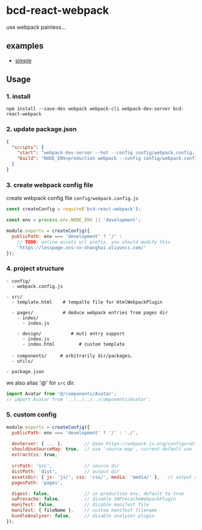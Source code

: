 # bcd-react-webpack

use webpack painless...


## examples

- [simple](../../examples/webpack)


## Usage


### 1. install

```shell
npm install --save-dev webpack webpack-cli webpack-dev-server bcd-react-webpack
```


### 2. update package.json

```json
{
  "scripts": {
    "start": "webpack-dev-server --hot --config config/webpack.config.js",
    "build": "NODE_ENV=production webpack --config config/webpack.config.js"
  }
}
```

### 3. create webpack config file

create webpack config file `config/webpack.config.js`

```js
const createConfig = require('bcd-react-webpack');

const env = process.env.NODE_ENV || 'development';

module.exports = createConfig({
  publicPath: env === 'development' ? '/' :
    // TODO: online assets url prefix, you should modify this
    'https://lesspage.oss-cn-shanghai.aliyuncs.com/'
});
```

### 4. project structure

```
- config/
  - webpack.config.js

- src/
  - template.html    # tempalte file for HtmlWebpackPlugin

  - pages/           # deduce webpack entries from pages dir
    - index/
      - index.js

    - design/           # muti entry support
      - index.js
      - index.html         # custom template
      
  - components/     # arbitrarily dir/packages。
  - utils/

- package.json
```

we also alias '@' for `src` dir.
 
```js
import Avatar from '@/components/Avatar';   
// import Avatar from '../../../../components/Avatar';
```


### 5. custom config


```js
module.exports = createConfig({
  publicPath: env === 'development' ? '/' : './',

  devServer: { ... },        // @see https://webpack.js.org/configuration/dev-server/
  shouldUseSourceMap: true,  // use 'source-map', current default use 'cheap-module-source-map'
  extractCss: true,
  
  srcPath: 'src',            // source dir
  distPath: 'dist',          // output dir
  assetsDir: { js: 'js/', css: 'css/', media: 'media/' },   // output assets dir
  pagesPath: 'pages',

  digest: false,             // in production env, default to true 
  swPrecache: false,         // disable SWPrecacheWebpackPlugin 
  manifest: false,           // disable manifest file
  manifest: { fileName },    // custom manifest filename
  bundleAnalyzer: false,     // disable analyzer plugin
});
```
